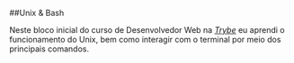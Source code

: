 ##Unix & Bash

Neste bloco inicial do curso de Desenvolvedor Web na _[Trybe](https://www.betrybe.com/)_ eu aprendi o funcionamento do Unix, bem como interagir com o terminal por meio dos principais comandos. 
